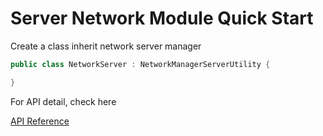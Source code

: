 # Server Network Module Quick Start

Create a class inherit network server manager

```csharp
public class NetworkServer : NetworkManagerServerUtility {

}
```

For API detail, check here

[API Reference](../../../api/Funique.Network.INetworkServerUtility.html)